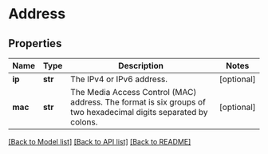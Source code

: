 # Address

## Properties
Name | Type | Description | Notes
------------ | ------------- | ------------- | -------------
**ip** | **str** | The IPv4 or IPv6 address. | [optional] 
**mac** | **str** | The Media Access Control (MAC) address. The format is six groups of two hexadecimal digits separated by colons. | [optional] 

[[Back to Model list]](../README.md#documentation-for-models) [[Back to API list]](../README.md#documentation-for-api-endpoints) [[Back to README]](../README.md)


